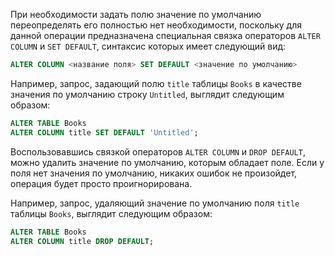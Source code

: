 При необходимости задать полю значение по умолчанию переопределять его полностью нет необходимости, поскольку для данной операции предназначена специальная связка операторов `ALTER COLUMN` и `SET DEFAULT`, синтаксис которых имеет следующий вид:

```sql
ALTER COLUMN <название поля> SET DEFAULT <значение по умолчанию>
```

Например, запрос, задающий полю `title` таблицы `Books` в качестве значения по умолчанию строку `Untitled`, выглядит следующим образом:

```sql
ALTER TABLE Books
ALTER COLUMN title SET DEFAULT 'Untitled';
```

Воспользовавшись связкой операторов `ALTER COLUMN` и `DROP DEFAULT`, можно удалить значение по умолчанию, которым обладает поле. Если у поля нет значения по умолчанию, никаких ошибок не произойдет, операция будет просто проигнорирована.

Например, запрос, удаляющий значение по умолчанию поля `title` таблицы `Books`, выглядит следующим образом:

```sql
ALTER TABLE Books
ALTER COLUMN title DROP DEFAULT;
```